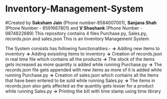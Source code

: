# Inventory-Management-System
#Created by **Saksham Jain** (Phone number-8584007001), **Sanjana Shah** (Phone Number - 8591667801) and **V Shashank** (Phone Number - 9874822689)
This repository contains 4 files Purchase.py, Sales.py, records.json and sales.json
This is an Inventory Management System 

The System consists has following functionalities:-
  **->** Adding new items to inventory
  **->** Adding exisisting items to inventory
  **->** Creation of records.json in real time file which contains all the products 
  **->** The stock of the items gets increased as more quantity is added while running Purchase.py
  **->** The records.json file gets appended with new items as more of it is added while running Purchase.py
  **->** Creation of sales.json which contains all the items that have been entered to be sold while running Sales.py
  **->** The items in records.json also gets affected as the quantity gets lesser for a product while running Sales.py
  **->** Printing the bill with time stamp using time library
